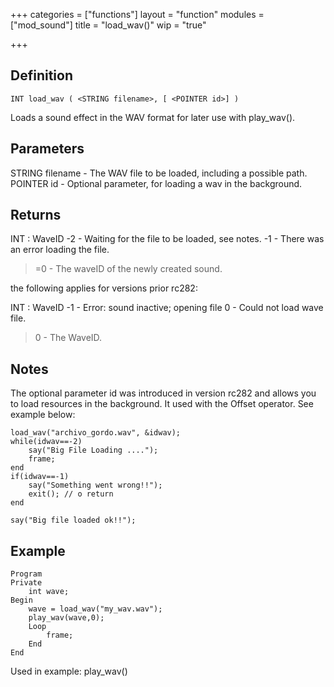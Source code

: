 +++
categories = ["functions"]
layout = "function"
modules = ["mod_sound"]
title = "load_wav()"
wip = "true"

+++

## Definition

    INT load_wav ( <STRING filename>, [ <POINTER id>] )

Loads a sound effect in the WAV format for later use with play_wav().

## Parameters

STRING filename     - The WAV file to be loaded, including a possible path.
POINTER id  - Optional parameter, for loading a wav in the background.

## Returns

INT : WaveID
-2  - Waiting for the file to be loaded, see notes.
-1  - There was an error loading the file.
>=0     - The waveID of the newly created sound.

the following applies for versions prior rc282:

INT : WaveID
-1  - Error: sound inactive; opening file
0   - Could not load wave file.
>0  - The WaveID.

## Notes

The optional parameter id was introduced in version rc282 and allows you to load resources in the background. It used with the Offset operator. See example below:

```
load_wav("archivo_gordo.wav", &idwav);
while(idwav==-2)
    say("Big File Loading ....");
    frame;
end
if(idwav==-1)
    say("Something went wrong!!");
    exit(); // o return
end

say("Big file loaded ok!!");
```


## Example

```
Program
Private
    int wave;
Begin
    wave = load_wav("my_wav.wav");
    play_wav(wave,0);
    Loop
        frame;
    End
End

```

Used in example: play_wav()
